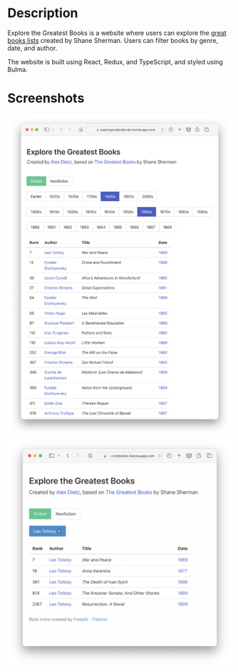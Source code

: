 # Description
Explore the Greatest Books is a website where users can explore the [great books lists](https://thegreatestbooks.org) created by Shane Sherman. Users can filter books by genre, date, and author.

The website is built using React, Redux, and TypeScript, and styled using Bulma.

# Screenshots
![image](./screenshots/screenshot1.png)
![image](./screenshots/screenshot3.png)
